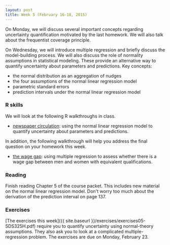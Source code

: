```yaml
---
layout: post
title: Week 5 (February 16-18, 2015)
---
```



On Monday, we will discuss several important concepts regarding uncertainty quantification motivated by the last homework.  We will also talk about the frequentist coverage principle.  


On Wednesday, we will introduce multiple regression and briefly discuss the model-building process.  We will also discuss the role of normality assumptions in statistical modeling.  These provide an alternative way to quantify uncertainty about parameters and predictions.  Key concepts:  
* the normal distribution as an aggregation of nudges  
* the four assumptions of the normal linear regression model  
* parametric standard errors  
* prediction intervals under the normal linear regression model  


### R skills

We will look at the following R walkthroughs in class.  
* [newspaper circulation](http://jgscott.github.io/teaching/r/newspapers/newspapers.html): using the normal linear regression model to quantify uncertainty about parameters and predictions.   

In addition, the following walkthrough will help you address the final question on your homework this week.
* [the wage gap](http://jgscott.github.io/teaching/r/salary/salary.html): using multiple regression to assess whether there is a wage gap between men and women with equivalent qualifications.  


### Reading

Finish reading Chapter 5 of the course packet.  This includes new material on the normal linear regression model.  Don't worry too much about the derivation of the prediction interval on page 137.



### Exercises  
[The exercises this week]({{ site.baseurl }}/exercises/exercises05-SDS325H.pdf) require you to quantify uncertainty using normal-theory assumptions.  They also ask you to look at a complicated multiple-regression problem.  The exercises are due on Monday, February 23.
